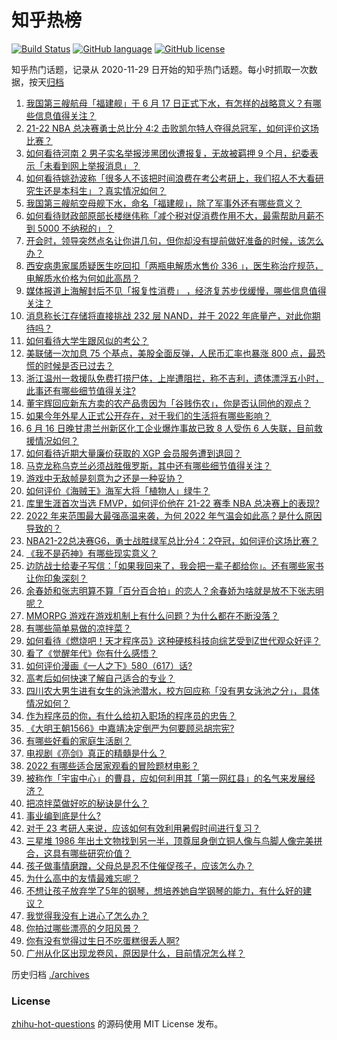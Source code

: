 # 知乎热榜
[![Build Status](https://github.com/ToWeLong/zhihu-hot-questions/workflows/CI/badge.svg)](https://github.com/ToWeLong/zhihu-hot-questions/actions)
[![GitHub language](https://img.shields.io/badge/language-golang-orange.svg)](https://golang.org/)
[![GitHub license](https://img.shields.io/github/license/ToWeLong/zhihu-hot-questions)](https://github.com/ToWeLong/zhihu-hot-questions/blob/main/LICENSE)

知乎热门话题，记录从 2020-11-29 日开始的知乎热门话题。每小时抓取一次数据，按天[归档](./archives)

<!-- BEGIN -->

1. [我国第三艘航母「福建舰」于 6 月 17 日正式下水，有怎样的战略意义？有哪些信息值得关注？](https://www.zhihu.com/question/538149575)
1. [21-22 NBA 总决赛勇士总比分 4:2 击败凯尔特人夺得总冠军，如何评价这场比赛？](https://www.zhihu.com/question/538107977)
1. [如何看待河南 2 男子实名举报涉黑团伙遭报复，无故被羁押 9 个月，纪委表示「未看到网上举报消息」？](https://www.zhihu.com/question/537989559)
1. [如何看待姚劲波称「很多人不该把时间浪费在考公考研上，我们招人不大看研究生还是本科生」？真实情况如何？](https://www.zhihu.com/question/537685205)
1. [我国第三艘航空母舰下水，命名「福建舰」，除了军事外还有哪些意义？](https://www.zhihu.com/question/538149385)
1. [如何看待财政部原部长楼继伟称「减个税对促消费作用不大，最需帮助月薪不到 5000 不纳税的」？](https://www.zhihu.com/question/538002314)
1. [开会时，领导突然点名让你讲几句，但你却没有提前做好准备的时候，该怎么办？](https://www.zhihu.com/question/454031031)
1. [西安病患家属质疑医生吃回扣「两瓶电解质水售价 336 」，医生称治疗规范，电解质水价格为何如此高昂？](https://www.zhihu.com/question/537845427)
1. [媒体报道上海解封后不见「报复性消费」 ，经济复苏步伐缓慢，哪些信息值得关注？](https://www.zhihu.com/question/538120561)
1. [消息称长江存储将直接挑战 232 层 NAND，并于 2022 年底量产，对此你期待吗？](https://www.zhihu.com/question/537659616)
1. [如何看待大学生跟风似的考公？](https://www.zhihu.com/question/526563863)
1. [美联储一次加息 75 个基点，美股全面反弹，人民币汇率也暴涨 800 点，最恐慌的时候是否已过去？](https://www.zhihu.com/question/537949243)
1. [浙江温州一救援队免费打捞尸体，上岸遭阻拦，称不吉利，遗体漂浮五小时，此事还有哪些细节值得关注?](https://www.zhihu.com/question/538067620)
1. [董宇辉回应新东方卖的农产品贵因为「谷贱伤农」，你是否认同他的观点？](https://www.zhihu.com/question/537986152)
1. [如果今年外星人正式公开存在，对于我们的生活将有哪些影响？](https://www.zhihu.com/question/527666789)
1. [6 月 16 日晚甘肃兰州新区化工企业爆炸事故已致 8 人受伤 6 人失联，目前救援情况如何？](https://www.zhihu.com/question/538067526)
1. [如何看待近期大量廉价获取的 XGP 会员服务遭到退回？](https://www.zhihu.com/question/538107600)
1. [马克龙称乌克兰必须战胜俄罗斯，其中还有哪些细节值得关注？](https://www.zhihu.com/question/538056451)
1. [游戏中无敌帧是刻意为之还是一种妥协？](https://www.zhihu.com/question/537960348)
1. [如何评价《海贼王》海军大将「植物人」绿牛？](https://www.zhihu.com/question/537864082)
1. [库里生涯首次当选 FMVP，如何评价他在 21-22 赛季 NBA 总决赛上的表现?](https://www.zhihu.com/question/538147569)
1. [2022 年来范围最大最强高温来袭，为何 2022 年气温会如此高？是什么原因导致的？](https://www.zhihu.com/question/537788739)
1. [NBA21-22总决赛G6，勇士战胜绿军总比分4：2夺冠，如何评价这场比赛？](https://www.zhihu.com/question/538143451)
1. [《我不是药神》有哪些现实意义？](https://www.zhihu.com/question/283921376)
1. [边防战士给妻子写信：「如果我回来了，我会把一辈子都给你」。还有哪些家书让你印象深刻？](https://www.zhihu.com/question/537863499)
1. [余春娇和张志明算不算「百分百合拍」的恋人？余春娇为啥就是放不下张志明呢？](https://www.zhihu.com/question/537373598)
1. [MMORPG 游戏在游戏机制上有什么问题？为什么都在不断没落？](https://www.zhihu.com/question/501093189)
1. [有哪些简单易做的凉拌菜？](https://www.zhihu.com/question/524031081)
1. [如何看待《燃烧吧！天才程序员》这种硬核科技向综艺受到Z世代观众好评？](https://www.zhihu.com/question/538011599)
1. [看了《觉醒年代》你有什么感悟？](https://www.zhihu.com/question/462742732)
1. [如何评价漫画《一人之下》580（617）话?](https://www.zhihu.com/question/538071703)
1. [高考后如何快速了解自己适合的专业？](https://www.zhihu.com/question/537567418)
1. [四川农大男生进有女生的泳池潜水，校方回应称「没有男女泳池之分」，具体情况如何？](https://www.zhihu.com/question/538037333)
1. [作为程序员的你，有什么给初入职场的程序员的忠告？](https://www.zhihu.com/question/452259117)
1. [《大明王朝1566》中嘉靖决定倒严为何要顾忌胡宗宪?](https://www.zhihu.com/question/536855496)
1. [有哪些好看的家庭生活剧？](https://www.zhihu.com/question/534853517)
1. [电视剧《亮剑》真正的精髓是什么？](https://www.zhihu.com/question/497455754)
1. [2022 有哪些适合居家观看的冒险题材电影？](https://www.zhihu.com/question/537981112)
1. [被称作「宇宙中心」的曹县，应如何利用其「第一网红县」的名气来发展经济？](https://www.zhihu.com/question/537976880)
1. [把凉拌菜做好吃的秘诀是什么？](https://www.zhihu.com/question/537648958)
1. [事业编到底是什么?](https://www.zhihu.com/question/342251758)
1. [对于 23 考研人来说，应该如何有效利用暑假时间进行复习？](https://www.zhihu.com/question/537453920)
1. [三星堆 1986 年出土文物找到另一半，顶尊屈身倒立铜人像与鸟脚人像完美拼合，这具有哪些研究价值？](https://www.zhihu.com/question/538001792)
1. [孩子做事情磨蹭，父母总是忍不住催促孩子，应该怎么办？](https://www.zhihu.com/question/536142021)
1. [为什么高中的友情最难忘呢？](https://www.zhihu.com/question/537972881)
1. [不想让孩子放弃学了5年的钢琴，想培养她自学钢琴的能力，有什么好的建议？](https://www.zhihu.com/question/537206522)
1. [我觉得我没有上进心了怎么办？](https://www.zhihu.com/question/537926857)
1. [你拍过哪些漂亮的夕阳风景？](https://www.zhihu.com/question/358141777)
1. [你有没有觉得过生日不吃蛋糕很丢人啊?](https://www.zhihu.com/question/536388109)
1. [广州从化区出现龙卷风，原因是什么，目前情况怎么样？](https://www.zhihu.com/question/538045767)

<!-- END -->

历史归档 [./archives](./archives)


### License
[zhihu-hot-questions](https://github.com/towelong/zhihu-hot-questions) 的源码使用 MIT License 发布。